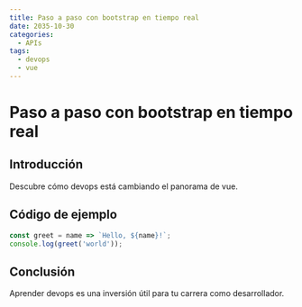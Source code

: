 ```yaml
---
title: Paso a paso con bootstrap en tiempo real
date: 2035-10-30
categories:
  - APIs
tags:
  - devops
  - vue
---
```


# Paso a paso con bootstrap en tiempo real

## Introducción

Descubre cómo devops está cambiando el panorama de vue.

## Código de ejemplo

```javascript
const greet = name => `Hello, ${name}!`;
console.log(greet('world'));
```

## Conclusión

Aprender devops es una inversión útil para tu carrera como desarrollador.
